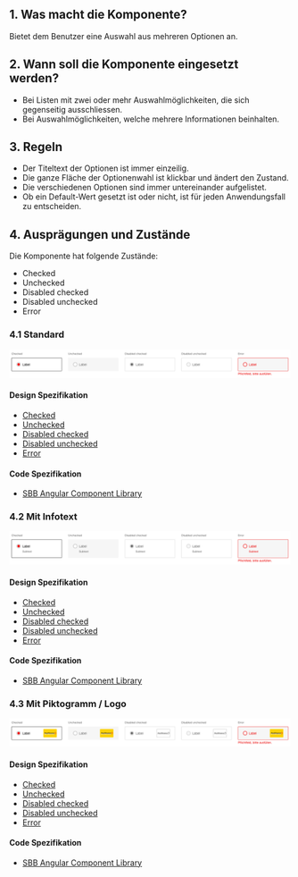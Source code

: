 ## 1. Was macht die Komponente?
Bietet dem Benutzer eine Auswahl aus mehreren Optionen an.

## 2. Wann soll die Komponente eingesetzt werden? 
* Bei Listen mit zwei oder mehr Auswahlmöglichkeiten, die sich gegenseitig ausschliessen.
* Bei Auswahlmöglichkeiten, welche mehrere Informationen beinhalten.

## 3. Regeln
* Der Titeltext der Optionen ist immer einzeilig.
* Die ganze Fläche der Optionenwahl ist klickbar und ändert den Zustand.
* Die verschiedenen Optionen sind immer untereinander aufgelistet.
* Ob ein Default-Wert gesetzt ist oder nicht, ist für jeden Anwendungsfall zu entscheiden.

## 4. Ausprägungen und Zustände
Die Komponente hat folgende Zustände:
* Checked
* Unchecked
* Disabled checked
* Disabled unchecked
* Error

### 4.1 Standard
![Darstellung der Komponente Radiobuttonpanel in der Ausprägung Standard](https://raw.githubusercontent.com/sbb-design-systems/design-system-website-documentation/master/documentation/components/radiobuttonpanel/images/radiobuttonpanel_default.png 'class: image')

#### Design Spezifikation
* [Checked](https://www.sketch.com/s/80f12b3b-58e5-4b4c-98cd-c553bae18db0/a/zAKMYW#Inspector)
* [Unchecked](https://www.sketch.com/s/80f12b3b-58e5-4b4c-98cd-c553bae18db0/a/ZAnzq7#Inspector)
* [Disabled checked](https://www.sketch.com/s/80f12b3b-58e5-4b4c-98cd-c553bae18db0/a/J9Jwq5#Inspector)
* [Disabled unchecked](https://www.sketch.com/s/80f12b3b-58e5-4b4c-98cd-c553bae18db0/a/vOQPbb#Inspector)
* [Error](https://www.sketch.com/s/80f12b3b-58e5-4b4c-98cd-c553bae18db0/a/4e5zrZ#Inspector)

#### Code Spezifikation
* [SBB Angular Component Library](https://angular.app.sbb.ch/angular/components/radio-button-panel?variant=standard)

### 4.2 Mit Infotext
![Darstellung der Komponente Radiobuttonpanel mit zusätzlichem Hinweistext](https://raw.githubusercontent.com/sbb-design-systems/design-system-website-documentation/master/documentation/components/radiobuttonpanel/images/radiobuttonpanel_infotext.png 'class: image')

#### Design Spezifikation
* [Checked](https://www.sketch.com/s/80f12b3b-58e5-4b4c-98cd-c553bae18db0/a/ewdAyj#Inspector)
* [Unchecked](https://www.sketch.com/s/80f12b3b-58e5-4b4c-98cd-c553bae18db0/a/GLdVr7#Inspector)
* [Disabled checked](https://www.sketch.com/s/80f12b3b-58e5-4b4c-98cd-c553bae18db0/a/OzREq4#Inspector)
* [Disabled unchecked](https://www.sketch.com/s/80f12b3b-58e5-4b4c-98cd-c553bae18db0/a/mjKVyJ#Inspector)
* [Error](https://www.sketch.com/s/80f12b3b-58e5-4b4c-98cd-c553bae18db0/a/DKwRrW#Inspector)

#### Code Spezifikation
* [SBB Angular Component Library](https://angular.app.sbb.ch/angular/components/radio-button-panel?variant=standard)

### 4.3 Mit Piktogramm / Logo
![Darstellung der Komponente Radiobuttonpanel mit zusätzlichem Piktogramm oder Logo](https://raw.githubusercontent.com/sbb-design-systems/design-system-website-documentation/master/documentation/components/radiobuttonpanel/images/radiobuttonpanel_picto.png 'class: image')

#### Design Spezifikation
* [Checked](https://www.sketch.com/s/80f12b3b-58e5-4b4c-98cd-c553bae18db0/a/apaOyZ#Inspector)
* [Unchecked](https://www.sketch.com/s/80f12b3b-58e5-4b4c-98cd-c553bae18db0/a/ApRlr4#Inspector)
* [Disabled checked](https://www.sketch.com/s/80f12b3b-58e5-4b4c-98cd-c553bae18db0/a/0Z7boy#Inspector)
* [Disabled unchecked](https://www.sketch.com/s/80f12b3b-58e5-4b4c-98cd-c553bae18db0/a/lgGpPV#Inspector)
* [Error](https://www.sketch.com/s/80f12b3b-58e5-4b4c-98cd-c553bae18db0/a/kPQ1yP#Inspector)

#### Code Spezifikation
* [SBB Angular Component Library](https://angular.app.sbb.ch/angular/components/radio-button-panel?variant=standard)